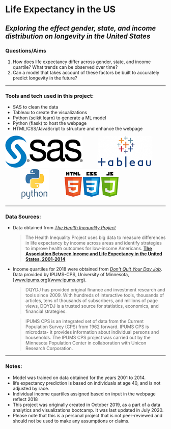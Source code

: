 # Life Expectancy in the US
## *Exploring the effect gender, state, and income distribution on longevity in the United States*

### Questions/Aims

1. How does life expectancy differ across gender, state, and income quartile? What trends can be observed over time?
2. Can a model that takes account of these factors be built to accurately predict longevity in the future?

---

### Tools and tech used in this project:

- SAS to clean the data
- Tableau to create the visualizations
- Python (scikit learn) to generate a ML model
- Python (flask) to host the webpage
- HTML/CSS/JavaScript to structure and enhance the webpage

![SAS](/images/sas.png)&nbsp;&nbsp;&nbsp;&nbsp;&nbsp;&nbsp;&nbsp;&nbsp;&nbsp;&nbsp;&nbsp;&nbsp;![Tableau](/images/tableau.png)&nbsp;&nbsp;&nbsp;&nbsp;&nbsp;&nbsp;&nbsp;&nbsp;&nbsp;&nbsp;&nbsp;&nbsp;![Python](/images/python.png)&nbsp;&nbsp;&nbsp;&nbsp;&nbsp;&nbsp;&nbsp;&nbsp;&nbsp;&nbsp;&nbsp;&nbsp;![HTML, CSS, JS](/images/html_css_js.png)

---

### Data Sources:

- Data obtained from *[The Health Inequality Project](https://healthinequality.org/data/)*
	> The Health Inequality Project uses big data to measure differences in life expectancy by income across areas and identify strategies to improve health outcomes for low-income Americans. **[The Association Between Income and Life Expectancy in the United States, 2001-2014](https://jamanetwork.com/journals/jama/fullarticle/2513561?guestAccessKey=4023ce75-d0fb-44de-bb6c-8a10a30a6173)**

- Income quartiles for 2018 were obtained from *[Don't Quit Your Day Job](https://dqydj.com/2018-income-percentile-by-state-calculator/)*. Data provided by IPUMS-CPS, University of Minnesota, [www.ipums.org](www.ipums.org).
	> DQYDJ has provided original finance and investment research and tools since 2009. With hundreds of interactive tools, thousands of articles, tens of thousands of subscribers, and millions of page views, DQYDJ is a trusted source for statistics, economics, and financial strategies.

	> IPUMS CPS is an integrated set of data from the Current Population Survey (CPS) from 1962 forward. IPUMS CPS is microdata- it provides information about individual persons and households. The IPUMS CPS project was carried out by the Minnesota Population Center in collaboration with Unicon Research Corporation.

---

### Notes:

- Model was trained on data obtained for the years 2001 to 2014.
- life expectancy prediction is based on individuals at age 40, and is not adjusted by race.
- Individual income quartiles assigned based on input in the webpage reflect 2018
- This project was originally created in October 2019, as a part of a data analytics and visualizations bootcamp. It was last updated in July 2020.
- Please note that this is a personal project that is not peer-reviewed and should not be used to make any assumptions or claims.